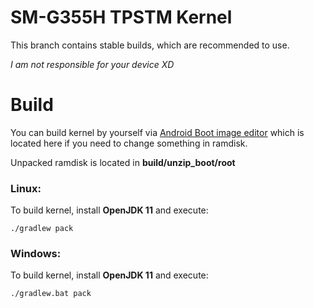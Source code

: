  # SM-G355H TPSTM Kernel 

This branch contains stable builds, which are recommended to use.


*I am not responsible for your device XD*

# Build

You can build kernel by yourself via [Android Boot image editor](https://github.com/cfig/Android_boot_image_editor) which is located here if you need to change something in ramdisk.

Unpacked ramdisk is located in **build/unzip_boot/root**

### Linux:

To build kernel, install **OpenJDK 11** and execute:

    ./gradlew pack

### Windows:

To build kernel, install **OpenJDK 11** and execute:

    ./gradlew.bat pack

